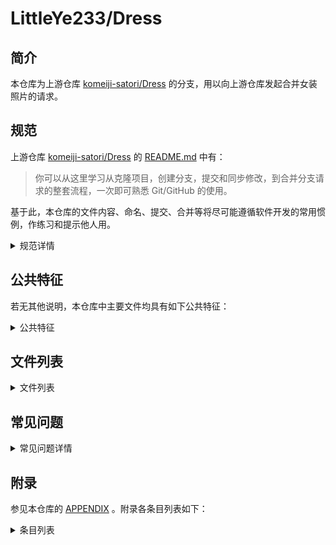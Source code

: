 # LittleYe233/Dress

## 简介

本仓库为上游仓库 [komeiji-satori/Dress](https://github.com/komeiji-satori/Dress) 的分支，用以向上游仓库发起合并女装照片的请求。

## 规范

上游仓库 [komeiji-satori/Dress](https://github.com/komeiji-satori/Dress) 的 [README.md](https://github.com/komeiji-satori/Dress/blob/master/README.md) 中有：

> 你可以从这里学习从克隆项目，创建分支，提交和同步修改，到合并分支请求的整套流程，一次即可熟悉 Git/GitHub 的使用。

基于此，本仓库的文件内容、命名、提交、合并等将尽可能遵循软件开发的常用惯例，作练习和提示他人用。

<details>
<summary>规范详情</summary>

### 国际化

考虑到上游仓库的国际化情况及他人阅读代码的便利性，本仓库的主要文件名和说明文档使用简体中文，提交消息中与仓库内容相关的可使用简体中文，与提交情况和行为 (如 `Create` 、 `Remove`) 相关的一般使用英文。

### 分支

本仓库的默认分支为 [dev](https://github.com/LittleYe233/Dress/tree/dev) 。考虑到上游仓库默认分支 [master](https://github.com/komeiji-satori/Dress/tree/master) 体积已很大，当前分支并不始于其任何一次提交。

### 提交

一般所有在 `git` 上进行的提交均位于本仓库默认分支。

一般提交消息的格式形如： `<行为>: <对象>` 或 `<描述性语句>` ，如 `Create: 图片001.png` 或 `Append more information to README`。

### 更新与推送

考虑到上游仓库维护者更新情况，本仓库的默认分支更新频率较上游仓库高，且仅更新文档时将不会推送至上游仓库。

推送至上游仓库时，将先依次让上游仓库的 `master` 分支与本地仓库的 `dev` 分支与本地仓库的 `master` 分支合并，再由本地仓库的 `master` 分支向上游仓库发起 Pull Requests 。

</details>

## 公共特征

若无其他说明，本仓库中主要文件均具有如下公共特征：

<details>
<summary>公共特征</summary>

| 参数名 | 参数值 |
| :-: | :-: |
| 拍摄对象 | 仓库拥有者 |
| 拍摄者 | 仓库拥有者 |
| 拍摄设备 | 手机 |
| 是否对图片二次加工 | 是 |
| 图片二次加工的目的 | 调整文件体积，去除隐私等敏感信息 |
| 是否保留二次加工前图片 | 否 |

</details>

## 文件列表

<details>
<summary>文件列表</summary>

| 文件名 | 标签 |
| :-: | :-: |

</details>

## 常见问题

<details>
<summary>常见问题详情</summary>

### 部分照片模糊？

- 常亮闪光灯拍摄效果不好；
- 拍摄姿势导致手抖 (已尽可能排除此种干扰) ；
- 已经过图像压缩处理。

### 女装的目的？

- ~~变得可爱~~；
- 体型控制；
- 了解相关知识 (包括生活常识) ；
- 为他人提供相关帮助。

### 更新频率？

暂不定期。与时间表相关。

### 目前的障碍？

- 没有合适的地点，无全身镜；
- 体型控制仍在进行中；
- 资金略匮乏；
- 时间略匮乏。

### 女装的主要发展方向？

暂未定。

</details>

## 附录

参见本仓库的 [APPENDIX](APPENDIX) 。附录各条目列表如下：

<details>
<summary>条目列表</summary>

| 条目名 | 条目链接 |
| :-: | :-: |
| 使用 Python 去除图片的 EXIF 信息 | <APPENDIX/python_exif_removal.md> |

</details>